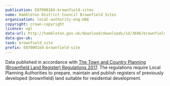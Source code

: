 ```yaml
---
publication: E07000164-brownfield-sites
name: Hambleton District Council Brownfield Sites
organisation: local-authority-eng:HAE
copyright: crown-copyright
licence: ogl
data-url: http://hambleton.gov.uk/download/downloads/id/3686/brownfield_register.csv
data-gov-uk: 
task: brownfield_site
prefix: E07000164-brownfield-site
---
```


Data published in accordance with [The Town and Country Planning (Brownfield Land Register) Regulations 2017](http://www.legislation.gov.uk/uksi/2017/403/contents/made).
The regulations require Local Planning Authorities to prepare, maintain and publish registers of previously developed (brownfield) land suitable for residential development.

